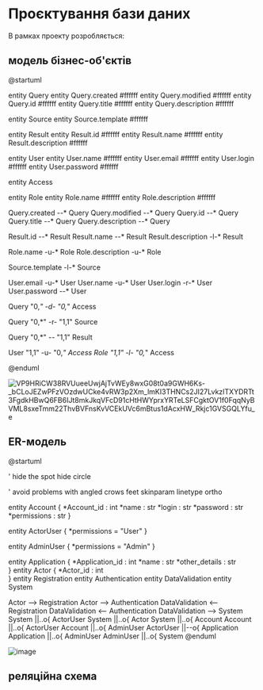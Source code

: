 # Проєктування бази даних

В рамках проекту розробляється: 
## модель бізнес-об'єктів 

@startuml

entity Query
entity Query.created #ffffff
entity Query.modified #ffffff
entity Query.id #ffffff
entity Query.title #ffffff
entity Query.description #ffffff

entity Source
entity Source.template #ffffff

entity Result
entity Result.id #ffffff
entity Result.name #ffffff
entity Result.description #ffffff

entity User
entity User.name #ffffff
entity User.email #ffffff
entity User.login #ffffff
entity User.password #ffffff

entity Access

entity Role
entity Role.name #ffffff
entity Role.description #ffffff

Query.created --* Query
Query.modified --* Query
Query.id --* Query
Query.title --* Query
Query.description --* Query

Result.id --* Result
Result.name --* Result
Result.description -l-* Result

Role.name -u-* Role
Role.description -u-* Role

Source.template -l-* Source

User.email -u-* User
User.name -u-* User
User.login -r-* User
User.password --* User

Query "0,*" -d- "0,*" Access

Query "0,*" -r- "1,1" Source

Query "0,*" -- "1,1" Result

User "1,1" -u- "0,*" Access
Role "1,1" -l- "0,*" Access

@enduml

![VP9HRiCW38RVUueeUwjAjTvWEy8wxG08t0a9GWH6Ks-_bCLoJEZwPFzVOzdwUCke4vRW3p2Xm_lmKI3THNCs2JI27LvkzITXYDRTt3FgdkHBwQ6FB6IJt8mkJkqVFcD91cHtHWYprxYRTeLSFCgktOV1f0FqqNyBVML8sxeTmm22ThvBVFnsKvVCEkUVc6mBtus1dAcxHW_Rkjc1GVSGQLYfu_e](https://user-images.githubusercontent.com/99608245/168498572-dcc34696-db52-49cb-a1c3-c5c86c30c88e.png)

## ER-модель

@startuml

' hide the spot
hide circle

' avoid problems with angled crows feet
skinparam linetype ortho

entity Account {
  *Account_id : int
  *name : str
  *login : str
  *password : str
  *permissions : str
}

entity ActorUser {
  *permissions = "User"
}

entity AdminUser {
  *permissions = "Admin"
}

entity Application {
  *Application_id : int
  *name : str
  *other_details : str  
}
entity Actor {
  *Actor_id : int  
}
entity Registration
entity Authentication
entity DataValidation
entity System

Actor --> Registration
Actor --> Authentication
DataValidation <-- Registration
DataValidation <-- Authentication
DataValidation --> System 
System ||..o{ ActorUser 
System ||..o{ Actor 
System ||..o{ Account
Account ||..o{ ActorUser 
Account ||..o{ AdminUser 
ActorUser ||--o{ Application
Application ||..o{ AdminUser
AdminUser ||..o{ System
@enduml

![image](https://user-images.githubusercontent.com/98806855/167298226-41e9e1c0-2a8a-4e55-a42f-ecc08883b8c0.png)

## реляційна схема

